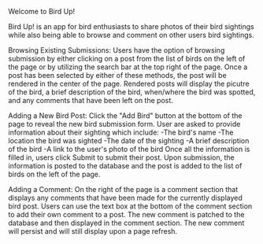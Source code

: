 Welcome to Bird Up!

Bird Up! is an app for bird enthusiasts to share photos of their bird sightings while also being able to browse and comment on other users bird sightings.

Browsing Existing Submissions:
Users have the option of browsing submission by either clicking on a post from the list of birds on the left of the page or by utilizing the search bar at the top right of the page. Once a post has been selected by either of these methods, the post will be rendered in the center of the page. Rendered posts will display the picutre of the bird, a brief description of the bird, when/where the bird was spotted, and any comments that have been left on the post.

Adding a New Bird Post:
Click the "Add Bird" button at the bottom of the page to reveal the new bird submission form. User are asked to provide information about their sighting which include:
    -The bird's name
    -The location the bird was sighted
    -The date of the sighting
    -A brief description of the bird
    -A link to the user's photo of the bird
Once all the information is filled in, users click Submit to submit their post. Upon submission, the information is posted to the database and the post is added to the list of birds on the left of the page. 

Adding a Comment:
On the right of the page is a comment section that displays any comments that have been made for the currently displayed bird post. Users can use the text box at the bottom of the comment section to add their own comment to a post. The new comment is patched to the database and then displayed in the comment section. The new comment will persist and will still display upon a page refresh. 